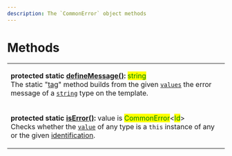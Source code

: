 ```yaml
---
description: The `CommonError` object methods
---
```


# Methods

|                                                                                                                                                                                                                                                                                                                                                                                                                                                                                                                                                                              |
| ---------------------------------------------------------------------------------------------------------------------------------------------------------------------------------------------------------------------------------------------------------------------------------------------------------------------------------------------------------------------------------------------------------------------------------------------------------------------------------------------------------------------------------------------------------------------------- |
| <p><strong>protected static</strong> <a href="static-definemessage.md"><strong>defineMessage()</strong></a><strong>:</strong> <mark style="color:green;">string</mark><br>The static "<a href="https://developer.mozilla.org/en-US/docs/Web/JavaScript/Reference/Template_literals">tag</a>" method builds from the given <a href="static-definemessage.md#...values-any"><code>values</code></a> the error message of a <a href="https://developer.mozilla.org/en-US/docs/Web/JavaScript/Reference/Global_Objects/String"><code>string</code></a> type on the template.</p> |
| <p><strong>protected static</strong> <a href="static-iserror.md"><strong>isError()</strong></a><strong>:</strong> value is <mark style="color:green;">CommonError</mark>&#x3C;<mark style="color:green;">Id</mark>><br><strong></strong>Checks whether the <a href="static-iserror.md#value-any"><code>value</code></a> of any type is a <code>this</code> instance of any or the given <a href="static-iserror.md#id-id">identification</a>.</p>                                                                                                                            |

